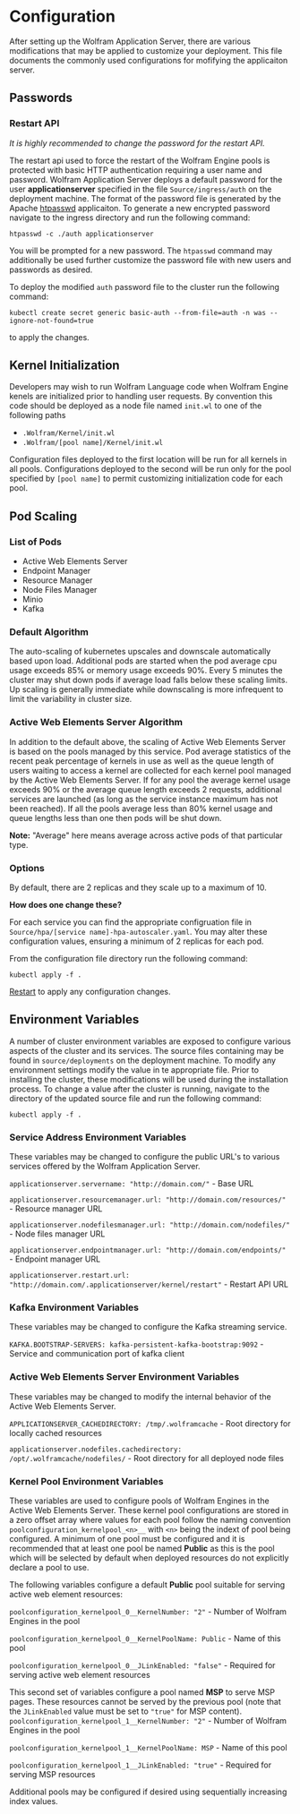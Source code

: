 # Configuration

After setting up the Wolfram Application Server, there are various modifications that may be applied to customize your deployment. This file documents the commonly used configurations for mofifying the applicaiton server.

## Passwords

### Restart API
_It is highly recommended to change the password for the restart API._

The restart api used to force the restart of the Wolfram Engine pools is protected with basic HTTP authentication requiring a user name and password. Wolfram Application Server deploys a default password for the user **applicationserver** specified in the file `Source/ingress/auth` on the deployment machine. The format of the password file is generated by the Apache [htpasswd](http://httpd.apache.org/docs/current/programs/htpasswd.html) applicaiton. To generate a new encrypted password navigate to the ingress directory and run the following command:

`htpasswd -c ./auth applicationserver`

You will be prompted for a new password. The `htpasswd` command may additionally be used further customize the password file with new users and passwords as desired.

To deploy the modified `auth` password file to the cluster  run the following command:

`kubectl create secret generic basic-auth --from-file=auth -n was --ignore-not-found=true`

to apply the changes.


##  Kernel Initialization

Developers may wish to run Wolfram Language code when Wolfram Engine kenels are initialized prior to handling user requests. By convention this code should be deployed as a node file named `init.wl` to one of the following paths

* `.Wolfram/Kernel/init.wl`
* `.Wolfram/[pool name]/Kernel/init.wl`

Configuration files deployed to the first location will be run for all kernels in all pools. Configurations deployed to the second will be run only for the pool specified by `[pool name]` to permit customizing initialization code for each pool.

##  Pod Scaling
### List of Pods
* Active Web Elements Server
* Endpoint Manager
* Resource Manager
* Node Files Manager
* Minio
* Kafka

### Default Algorithm
The auto-scaling of kubernetes upscales and downscale automatically based upon load. Additional pods are started when the pod average cpu usage exceeds 85% or memory usage exceeds 90%. Every 5 minutes the cluster may shut down pods if average load falls below these scaling limits. Up scaling is generally immediate while downscaling is more infrequent to limit the variability in cluster size.

### Active Web Elements Server Algorithm
In addition to the default above, the scaling of Active Web Elements Server is based on the pools managed by this service. Pod average statistics of the recent peak percentage of kernels in use as well as the queue length of users waiting to access a kernel are collected for each kernel pool managed by the Active Web Elements Server. If for any pool the average kernel usage exceeds 90% or the average queue length exceeds 2 requests,  additional services are launched (as long as the service instance maximum has not been reached). If all the pools average less than 80% kernel usage and queue lengths less than one then pods will be shut down.

**Note:** "Average" here means average across active pods of that particular type.

### Options
By default, there are 2 replicas and they scale up to a maximum of 10.

**How does one change these?**

For each service you can find the appropriate configruation file in `Source/hpa/[service name]-hpa-autoscaler.yaml`. You may alter these configuration values, ensuring a minimum of 2 replicas for each pod.

From the configuration file directory run the following command:

 `kubectl apply -f .`

[Restart](./Documentation/API/Utilities.md) to apply any configuration changes.

## Environment Variables
A number of cluster environment variables are exposed to configure various aspects of the cluster and its services. The source files containing may be found in `source/deployments` on the deployment machine. To modify any environment settings modify the value in te appropriate file. Prior to installing the cluster, these modifications will be used during the installation process. To change a value after the cluster is running, navigate to the directory of the updated source file and  run the following command:

`kubectl apply -f .`

### Service Address Environment Variables

These variables may be changed to configure the public URL's to various services offered by the Wolfram Application Server.

`applicationserver.servername: "http://domain.com/"` - Base URL

`applicationserver.resourcemanager.url: "http://domain.com/resources/"` - Resource manager URL

`applicationserver.nodefilesmanager.url: "http://domain.com/nodefiles/"` - Node files manager URL

`applicationserver.endpointmanager.url: "http://domain.com/endpoints/"` - Endpoint manager URL

`applicationserver.restart.url: "http://domain.com/.applicationserver/kernel/restart"` - Restart API URL

### Kafka Environment Variables
These variables may be changed to configure the Kafka streaming service.

`KAFKA.BOOTSTRAP-SERVERS: kafka-persistent-kafka-bootstrap:9092` - Service and communication port of kafka client


### Active Web Elements Server Environment Variables
These variables may be changed to modify the internal behavior of the Active Web Elements Server.

`APPLICATIONSERVER_CACHEDIRECTORY: /tmp/.wolframcache` - Root directory for locally cached resources

`applicationserver.nodefiles.cachedirectory: /opt/.wolframcache/nodefiles/` - Root directory for all deployed node files


### Kernel Pool Environment Variables
These variables are used to configure pools of Wolfram Engines in the Active Web Elements Server. These kernel pool configurations are stored in a zero offset array where values for each pool follow the naming convention `poolconfiguration_kernelpool_<n>__` with `<n>` being the indext of pool being configured. A minimum of one pool must be configured and it is recommended that at least one pool be named **Public** as this is the pool which will be selected by default when deployed resources do not explicitly declare a pool to use.

The following variables configure a default **Public** pool suitable for serving active web element resources:

`poolconfiguration_kernelpool_0__KernelNumber: "2"` - Number of Wolfram Engines in the pool

`poolconfiguration_kernelpool_0__KernelPoolName: Public` - Name of this pool

`poolconfiguration_kernelpool_0__JLinkEnabled: "false"` - Required for serving active web element resources

This second set of variables configure a pool named **MSP** to serve MSP pages. These resources cannot be served by the previous pool (note that the `JLinkEnabled` value must be set to `"true"` for MSP content).
`poolconfiguration_kernelpool_1__KernelNumber: "2"` - Number of Wolfram Engines in the pool

`poolconfiguration_kernelpool_1__KernelPoolName: MSP` - Name of this pool


`poolconfiguration_kernelpool_1__JLinkEnabled: "true"` - Required for serving MSP resources

Additional pools may be configured if desired using sequentially increasing index values.
